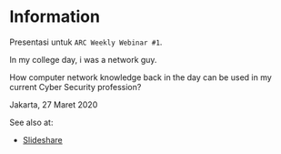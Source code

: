# Information

Presentasi untuk `ARC Weekly Webinar #1`.

In my college day, i was a network guy.

How computer network knowledge back in the day can be used in my current Cyber Security profession? 

Jakarta, 27 Maret 2020

See also at:

- [Slideshare](https://www.slideshare.net/xathrya/down-the-rabbit-hole-from-networker-to-security-professional)